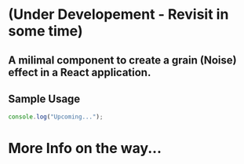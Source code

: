 # (Under Developement - Revisit in some time)

## A milimal component to create a grain (Noise) effect in a React application.

## Sample Usage

```jsx
console.log("Upcoming...");
```

# More Info on the way...
